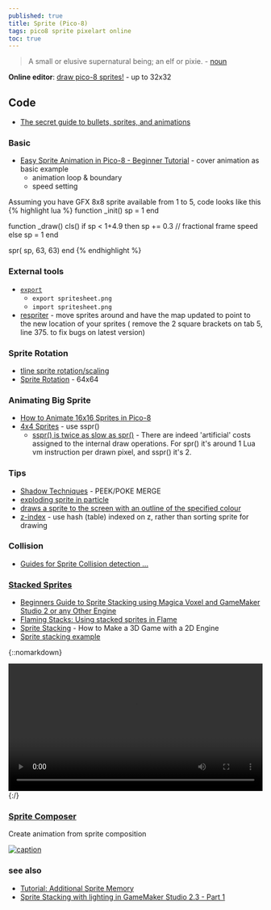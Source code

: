 ```yaml
---
published: true
title: Sprite (Pico-8)
tags: pico8 sprite pixelart online
toc: true
---
```

> A small or elusive supernatural being; an elf or pixie. - [noun](https://www.wordnik.com/words/sprite)

<link rel="shortcut icon" href="https://static.wikia.nocookie.net/pico-8/images/4/4a/Site-favicon.ico/revision/latest?cb=20210713144653" type="image/x-icon" />

**Online editor**: [draw pico-8 sprites!](https://nerdyteachers.com/PICO-8/Draw/Sprite/) - up to 32x32

## Code
- [The secret guide to bullets, sprites, and animations](https://www.lexaloffle.com/bbs/?tid=44686)

### Basic
- [Easy Sprite Animation in Pico-8 - Beginner Tutorial](https://www.youtube.com/watch?v=8JQz2SL5_Js) - cover animation as basic example
	- animation loop & boundary
    - speed setting

Assuming you have GFX 8x8 sprite available from 1 to 5, code looks like this
{% highlight lua %}
function _init()
  sp = 1
end

function _draw()
  cls()
  if sp < 1+4.9 then
    sp += 0.3	// fractional frame speed
  else
    sp = 1
  end

  spr( sp, 63, 63)
end
{% endhighlight %}

### External tools
- [`export`](https://youtu.be/srPKBhzgZhc?feature=shared&t=724)
	- `export spritesheet.png`
	- `import spritesheet.png`
- [respriter](https://www.lexaloffle.com/bbs/?tid=35255) -  move sprites around and have the map updated to point to the new location of your sprites ( remove the 2 square brackets on tab 5, line 375. to fix bugs on latest version)

### Sprite Rotation
- [tline sprite rotation/scaling](https://www.lexaloffle.com/bbs/?pid=78451)
- [Sprite Rotation](https://www.lexaloffle.com/bbs/?tid=41632) - 64x64

### Animating Big Sprite

- [How to Animate 16x16 Sprites in Pico-8](https://www.youtube.com/watch?v=LkA5NhHFoVM)
- [4x4 Sprites](https://www.lexaloffle.com/bbs/?tid=3287) - use sspr()
	- [sspr() is twice as slow as spr()](https://www.lexaloffle.com/bbs/?pid=20105#p) - There are indeed 'artificial' costs assigned to the internal draw operations. For spr() it's around 1 Lua vm instruction per drawn pixel, and sspr() it's 2.

### Tips
- [Shadow Techniques](https://www.lexaloffle.com/bbs/?tid=27653) - PEEK/POKE MERGE
- [exploding sprite in particle](https://www.lexaloffle.com/bbs/?tid=39162)
- [draws a sprite to the screen with an outline of the specified colour](https://gist.github.com/Liquidream/1b419261dc324708f008f24ee6d13d7b)
- [z-index](https://www.lexaloffle.com/bbs/?pid=35182) - use hash (table) indexed on z, rather than sorting sprite for drawing

### Collision
- [Guides for Sprite Collision detection ...](https://www.lexaloffle.com/bbs/?tid=28145)

### [Stacked Sprites](https://www.youtube.com/watch?v=_Z5eg9UvLRw)

- [Beginners Guide to Sprite Stacking using Magica Voxel and GameMaker Studio 2 or any Other Engine](https://medium.com/@avsnoopy/beginners-guide-to-sprite-stacking-in-gamemaker-studio-2-and-magica-voxel-part-1-f7a1394569c0)
- [Flaming Stacks: Using stacked sprites in Flame](https://blog.codemagic.io/flaming-stacks/)
- [Sprite Stacking](https://www.samd.is/2020/04/10/sprite-stacking.html) -  How to Make a 3D Game with a 2D Engine
- [Sprite stacking example](https://www.lexaloffle.com/bbs/?pid=80083)

{::nomarkdown}
<div class="myvideo">
   <video  style="display:block; width:100%; height:auto;" autoplay controls loop="loop">
       <source src="https://preview.redd.it/nagwcs5ih9db1.gif?format=mp4&s=de675ac91c34d5696dbac07e8030629e746e882b"  type="video/mp4"  />
   </video>
</div>
{:/}

### [Sprite Composer](https://www.lexaloffle.com/bbs/?tid=50974)

Create animation from sprite composition

[ ![caption](https://www.lexaloffle.com/media/72593/home_explore%20p8_0.gif) ](https://www.lexaloffle.com/bbs/?tid=50908)


### see also
- [Tutorial: Additional Sprite Memory](https://www.lexaloffle.com/bbs/?tid=33758)
- [Sprite Stacking with lighting in GameMaker Studio 2.3 - Part 1](https://www.youtube.com/watch?v=DNDwo7855Gs)
